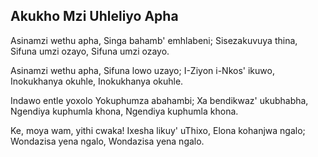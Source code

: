 ## Akukho Mzi Uhleliyo Apha

Asinamzi wethu apha,
Singa bahamb' emhlabeni;
Sisezakuvuya thina,
Sifuna umzi ozayo,
Sifuna umzi ozayo.

Asinamzi wethu apha,
Sifuna lowo uzayo;
I-Ziyon i-Nkos' ikuwo,
Inokukhanya okuhle,
Inokukhanya okuhle.

Indawo entle yoxolo
Yokuphumza abahambi;
Xa bendikwaz' ukubhabha,
Ngendiya kuphumla khona,
Ngendiya kuphumla khona.

Ke, moya wam, yithi cwaka!
Ixesha likuy' uThixo,
Elona kohanjwa ngalo;
Wondazisa yena ngalo,
Wondazisa yena ngalo.

